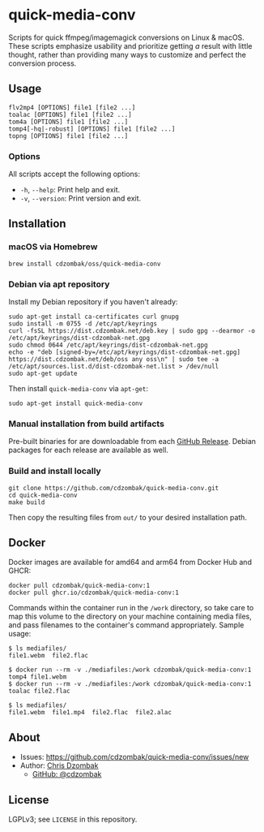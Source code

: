 # quick-media-conv

Scripts for quick ffmpeg/imagemagick conversions on Linux & macOS. These scripts emphasize usability and prioritize getting _a_ result with little thought, rather than providing many ways to customize and perfect the conversion process.

## Usage

```text
flv2mp4 [OPTIONS] file1 [file2 ...]
toalac [OPTIONS] file1 [file2 ...]
tom4a [OPTIONS] file1 [file2 ...]
tomp4[-hq|-robust] [OPTIONS] file1 [file2 ...]
topng [OPTIONS] file1 [file2 ...]
```

### Options

All scripts accept the following options:

- `-h`, `--help`: Print help and exit.
- `-v`, `--version`: Print version and exit.

## Installation

### macOS via Homebrew

```shell
brew install cdzombak/oss/quick-media-conv
```

### Debian via apt repository

Install my Debian repository if you haven't already:

```shell
sudo apt-get install ca-certificates curl gnupg
sudo install -m 0755 -d /etc/apt/keyrings
curl -fsSL https://dist.cdzombak.net/deb.key | sudo gpg --dearmor -o /etc/apt/keyrings/dist-cdzombak-net.gpg
sudo chmod 0644 /etc/apt/keyrings/dist-cdzombak-net.gpg
echo -e "deb [signed-by=/etc/apt/keyrings/dist-cdzombak-net.gpg] https://dist.cdzombak.net/deb/oss any oss\n" | sudo tee -a /etc/apt/sources.list.d/dist-cdzombak-net.list > /dev/null
sudo apt-get update
```

Then install `quick-media-conv` via `apt-get`:

```shell
sudo apt-get install quick-media-conv
```

### Manual installation from build artifacts

Pre-built binaries for are downloadable from each [GitHub Release](https://github.com/cdzombak/quick-media-conv/releases). Debian packages for each release are available as well.

### Build and install locally

```shell
git clone https://github.com/cdzombak/quick-media-conv.git
cd quick-media-conv
make build
```

Then copy the resulting files from `out/` to your desired installation path.

## Docker

Docker images are available for amd64 and arm64 from Docker Hub and GHCR:

```shell
docker pull cdzombak/quick-media-conv:1
docker pull ghcr.io/cdzombak/quick-media-conv:1
```

Commands within the container run in the `/work` directory, so take care to map this volume to the directory on your machine containing media files, and pass filenames to the container's command appropriately. Sample usage:

```text
$ ls mediafiles/
file1.webm  file2.flac

$ docker run --rm -v ./mediafiles:/work cdzombak/quick-media-conv:1 tomp4 file1.webm
$ docker run --rm -v ./mediafiles:/work cdzombak/quick-media-conv:1 toalac file2.flac

$ ls mediafiles/
file1.webm  file1.mp4  file2.flac  file2.alac
```

## About

- Issues: https://github.com/cdzombak/quick-media-conv/issues/new
- Author: [Chris Dzombak](https://www.dzombak.com)
  - [GitHub: @cdzombak](https://www.github.com/cdzombak)

## License

LGPLv3; see `LICENSE` in this repository.

